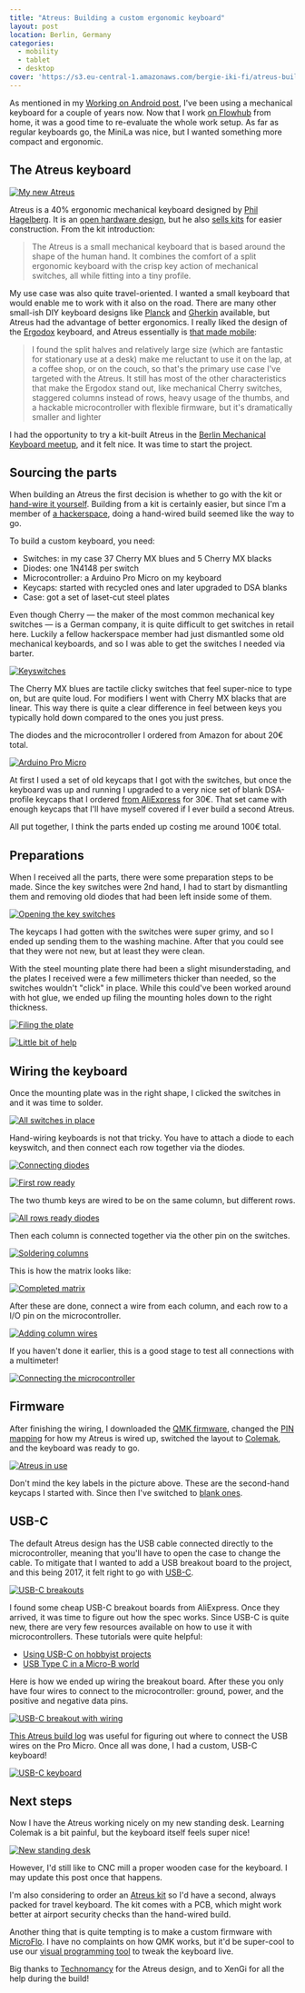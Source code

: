 ```yaml
---
title: "Atreus: Building a custom ergonomic keyboard"
layout: post
location: Berlin, Germany
categories:
  - mobility
  - tablet
  - desktop
cover: 'https://s3.eu-central-1.amazonaws.com/bergie-iki-fi/atreus-build/ready-2-small.jpg'
---
```

As mentioned in my [Working on Android post](/blog/working-on-android-2017/), I've been using a mechanical keyboard for a couple of years now. Now that I work [on Flowhub](/blog/flowhub-ug/) from home, it was a good time to re-evaluate the whole work setup. As far as regular keyboards go, the MiniLa was nice, but I wanted something more compact and ergonomic.

## The Atreus keyboard

[![My new Atreus](https://s3.eu-central-1.amazonaws.com/bergie-iki-fi/atreus-build/ready-2-small.jpg)](https://s3.eu-central-1.amazonaws.com/bergie-iki-fi/atreus-build/ready-2.jpg)

Atreus is a 40% ergonomic mechanical keyboard designed by [Phil Hagelberg](https://technomancy.us/). It is an [open hardware design](https://github.com/technomancy/atreus), but he also [sells kits](https://atreus.technomancy.us/) for easier construction. From the kit introduction:

> The Atreus is a small mechanical keyboard that is based around the shape of the human hand. It combines the comfort of a split ergonomic keyboard with the crisp key action of mechanical switches, all while fitting into a tiny profile.

My use case was also quite travel-oriented. I wanted a small keyboard that would enable me to work with it also on the road. There are many other small-ish DIY keyboard designs like [Planck](https://olkb.com/planck/) and [Gherkin](http://www.40percent.club/2016/11/gherkin.html) available, but Atreus had the advantage of better ergonomics. I really liked the design of the [Ergodox](https://www.ergodox.io) keyboard, and Atreus essentially is [that made mobile](https://technomancy.us/173):

> I found the split halves and relatively large size (which are fantastic for stationary use at a desk) make me reluctant to use it on the lap, at a coffee shop, or on the couch, so that's the primary use case I've targeted with the Atreus. It still has most of the other characteristics that make the Ergodox stand out, like mechanical Cherry switches, staggered columns instead of rows, heavy usage of the thumbs, and a hackable microcontroller with flexible firmware, but it's dramatically smaller and lighter

I had the opportunity to try a kit-built Atreus in the [Berlin Mechanical Keyboard meetup](https://www.meetup.com/Berlin-Mechanical-Keyboards-Input-Devices-Meetup/), and it felt nice. It was time to start the project.

## Sourcing the parts

When building an Atreus the first decision is whether to go with the kit or [hand-wire it yourself](http://imgur.com/a/qcgdF). Building from a kit is certainly easier, but since I'm a member of [a hackerspace](https://c-base.org/), doing a hand-wired build seemed like the way to go.

To build a custom keyboard, you need:

* Switches: in my case 37 Cherry MX blues and 5 Cherry MX blacks
* Diodes: one 1N4148 per switch
* Microcontroller: a Arduino Pro Micro on my keyboard
* Keycaps: started with recycled ones and later upgraded to DSA blanks
* Case: got a set of laset-cut steel plates

Even though Cherry &mdash; the maker of the most common mechanical key switches &mdash; is a German company, it is quite difficult to get switches in retail here. Luckily a fellow hackerspace member had just dismantled some old mechanical keyboards, and so I was able to get the switches I needed via barter.

[![Keyswitches](https://s3.eu-central-1.amazonaws.com/bergie-iki-fi/atreus-build/keyswitches-small.jpg)](https://s3.eu-central-1.amazonaws.com/bergie-iki-fi/atreus-build/keyswitches.jpg)

The Cherry MX blues are tactile clicky switches that feel super-nice to type on, but are quite loud. For modifiers I went with Cherry MX blacks that are linear. This way there is quite a clear difference in feel between keys you typically hold down compared to the ones you just press.

The diodes and the microcontroller I ordered from Amazon for about 20&euro; total.

[![Arduino Pro Micro](https://s3.eu-central-1.amazonaws.com/bergie-iki-fi/atreus-build/microcontroller-small.jpg)](https://s3.eu-central-1.amazonaws.com/bergie-iki-fi/atreus-build/microcontroller.jpg)

At first I used a set of old keycaps that I got with the switches, but once the keyboard was up and running I upgraded to a very nice set of blank DSA-profile keycaps that I ordered [from AliExpress](https://www.aliexpress.com/store/2230037) for 30&euro;. That set came with enough keycaps that I'll have myself covered if I ever build a second Atreus.

All put together, I think the parts ended up costing me around 100&euro; total.

## Preparations

When I received all the parts, there were some preparation steps to be made. Since the key switches were 2nd hand, I had to start by dismantling them and removing old diodes that had been left inside some of them.

[![Opening the key switches](https://s3.eu-central-1.amazonaws.com/bergie-iki-fi/atreus-build/keyswitches-prep-small.jpg)](https://s3.eu-central-1.amazonaws.com/bergie-iki-fi/atreus-build/keyswitches-prep.jpg)

The keycaps I had gotten with the switches were super grimy, and so I ended up sending them to the washing machine. After that you could see that they were not new, but at least they were clean.

With the steel mounting plate there had been a slight misunderstading, and the plates I received were a few millimeters thicker than needed, so the switches wouldn't "click" in place. While this could've been worked around with hot glue, we ended up filing the mounting holes down to the right thickness.

[![Filing the plate](https://s3.eu-central-1.amazonaws.com/bergie-iki-fi/atreus-build/filing-plate-1-small.jpg)](https://s3.eu-central-1.amazonaws.com/bergie-iki-fi/atreus-build/filing-plate-1.jpg)

[![Little bit of help](https://s3.eu-central-1.amazonaws.com/bergie-iki-fi/atreus-build/filing-plate-2-small.jpg)](https://s3.eu-central-1.amazonaws.com/bergie-iki-fi/atreus-build/filing-plate-2.jpg)

## Wiring the keyboard

Once the mounting plate was in the right shape, I clicked the switches in and it was time to solder.

[![All switches in place](https://s3.eu-central-1.amazonaws.com/bergie-iki-fi/atreus-build/switches-mounted-small.jpg)](https://s3.eu-central-1.amazonaws.com/bergie-iki-fi/atreus-build/switches-mounted.jpg)

Hand-wiring keyboards is not that tricky. You have to attach a diode to each keyswitch, and then connect each row together via the diodes.

[![Connecting diodes](https://s3.eu-central-1.amazonaws.com/bergie-iki-fi/atreus-build/diode-rows-1-small.jpg)](https://s3.eu-central-1.amazonaws.com/bergie-iki-fi/atreus-build/diode-rows-1.jpg)

[![First row ready](https://s3.eu-central-1.amazonaws.com/bergie-iki-fi/atreus-build/diode-rows-2-small.jpg)](https://s3.eu-central-1.amazonaws.com/bergie-iki-fi/atreus-build/diode-rows-2.jpg)

The two thumb keys are wired to be on the same column, but different rows.

[![All rows ready diodes](https://s3.eu-central-1.amazonaws.com/bergie-iki-fi/atreus-build/diode-rows-3-small.jpg)](https://s3.eu-central-1.amazonaws.com/bergie-iki-fi/atreus-build/diode-rows-3.jpg)

Then each column is connected together via the other pin on the switches.

[![Soldering columns](https://s3.eu-central-1.amazonaws.com/bergie-iki-fi/atreus-build/columns-small.jpg)](https://s3.eu-central-1.amazonaws.com/bergie-iki-fi/atreus-build/columns.jpg)

This is how the matrix looks like:

[![Completed matrix](https://s3.eu-central-1.amazonaws.com/bergie-iki-fi/atreus-build/wiring-ready-small.jpg)](https://s3.eu-central-1.amazonaws.com/bergie-iki-fi/atreus-build/wiring-ready.jpg)

After these are done, connect a wire from each column, and each row to a I/O pin on the microcontroller.

[![Adding column wires](https://s3.eu-central-1.amazonaws.com/bergie-iki-fi/atreus-build/soldering-small.jpg)](https://s3.eu-central-1.amazonaws.com/bergie-iki-fi/atreus-build/soldering.jpg)

If you haven't done it earlier, this is a good stage to test all connections with a multimeter!

[![Connecting the microcontroller](https://s3.eu-central-1.amazonaws.com/bergie-iki-fi/atreus-build/soldering-microcontroller-small.jpg)](https://s3.eu-central-1.amazonaws.com/bergie-iki-fi/atreus-build/soldering-microcontroller.jpg)

## Firmware

After finishing the wiring, I downloaded the [QMK firmware](https://github.com/qmk/qmk_firmware), changed the [PIN mapping](https://github.com/bergie/qmk_firmware/commit/1902fc2affcd4cb1cbe2225b8c0736f57eca5646) for how my Atreus is wired up, switched the layout to [Colemak](https://colemak.com/), and the keyboard was ready to go.

[![Atreus in use](https://s3.eu-central-1.amazonaws.com/bergie-iki-fi/atreus-build/ready-1-small.jpg)](https://s3.eu-central-1.amazonaws.com/bergie-iki-fi/atreus-build/ready-1.jpg)

Don't mind the key labels in the picture above. These are the second-hand keycaps I started with. Since then I've switched to [blank ones](https://s3.eu-central-1.amazonaws.com/bergie-iki-fi/atreus-build/ready-2.jpg).

## USB-C

The default Atreus design has the USB cable connected directly to the microcontroller, meaning that you'll have to open the case to change the cable. To mitigate that I wanted to add a USB breakout board to the project, and this being 2017, it felt right to go with [USB-C](https://en.wikipedia.org/wiki/USB-C).

[![USB-C breakouts](https://s3.eu-central-1.amazonaws.com/bergie-iki-fi/atreus-build/usb-breakout-small.jpg)](https://s3.eu-central-1.amazonaws.com/bergie-iki-fi/atreus-build/usb-breakout.jpg)

I found some cheap USB-C breakout boards from AliExpress. Once they arrived, it was time to figure out how the spec works. Since USB-C is quite new, there are very few resources available on how to use it with microcontrollers. These tutorials were quite helpful:

* [Using USB-C on hobbyist projects](https://www.scorpia.co.uk/2016/03/17/using-usb-type-c-on-hobyist-projects/)
* [USB Type C in a Micro-B world](http://www.embedded.com/electronics-blogs/benson-s-blocks/4442214/USB-Type-C-in-a-Micro-B-world)

Here is how we ended up wiring the breakout board. After these you only have four wires to connect to the microcontroller: ground, power, and the positive and negative data pins.

[![USB-C breakout with wiring](https://s3.eu-central-1.amazonaws.com/bergie-iki-fi/atreus-build/usb-breakout-wired-small.jpg)](https://s3.eu-central-1.amazonaws.com/bergie-iki-fi/atreus-build/usb-breakout-wired.jpg)

[This Atreus build log](https://sgotti.me/post/atreus-keyboard-build-log/) was useful for figuring out where to connect the USB wires on the Pro Micro. Once all was done, I had a custom, USB-C keyboard!

[![USB-C keyboard](https://s3.eu-central-1.amazonaws.com/bergie-iki-fi/atreus-build/usb-ready-small.jpg)](https://s3.eu-central-1.amazonaws.com/bergie-iki-fi/atreus-build/usb-ready.jpg)

## Next steps

Now I have the Atreus working nicely on my new standing desk. Learning Colemak is a bit painful, but the keyboard itself feels super nice!

[![New standing desk](https://s3.eu-central-1.amazonaws.com/bergie-iki-fi/atreus-build/standing-desk-small.jpg)](https://s3.eu-central-1.amazonaws.com/bergie-iki-fi/atreus-build/standing-desk.jpg)

However, I'd still like to CNC mill a proper wooden case for the keyboard. I may update this post once that happens.

I'm also considering to order an [Atreus kit](https://atreus.technomancy.us/) so I'd have a second, always packed for travel keyboard. The kit comes with a PCB, which might work better at airport security checks than the hand-wired build.

Another thing that is quite tempting is to make a custom firmware with [MicroFlo](http://microflo.org/). I have no complaints on how QMK works, but it'd be super-cool to use our [visual programming tool](https://flowhub.io/) to tweak the keyboard live.

Big thanks to [Technomancy](http://github.com/technomancy) for the Atreus design, and to XenGi for all the help during the build!
